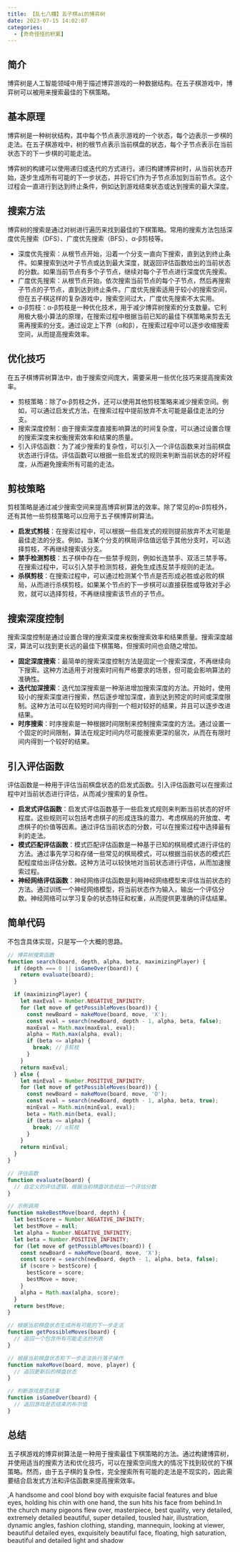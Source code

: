 ```yaml
---
title: 【乱七八糟】五子棋ai的博弈树
date: 2023-07-15 14:02:07
categories: 
  - [奇奇怪怪的积累]
---
```




## 简介

博弈树是人工智能领域中用于描述博弈游戏的一种数据结构。在五子棋游戏中，博弈树可以被用来搜索最佳的下棋策略。

## 基本原理

博弈树是一种树状结构，其中每个节点表示游戏的一个状态，每个边表示一步棋的走法。在五子棋游戏中，树的根节点表示当前棋盘的状态，每个子节点表示在当前状态下的下一步棋的可能走法。

博弈树的构建可以使用递归或迭代的方式进行。递归构建博弈树时，从当前状态开始，逐步生成所有可能的下一步状态，并将它们作为子节点添加到当前节点。这个过程会一直进行到达到终止条件，例如达到游戏结束状态或达到搜索的最大深度。

## 搜索方法

博弈树的搜索是通过对树进行遍历来找到最佳的下棋策略。常用的搜索方法包括深度优先搜索（DFS）、广度优先搜索（BFS）、α-β剪枝等。

- 深度优先搜索：从根节点开始，沿着一个分支一直向下搜索，直到达到终止条件。如果搜索到达叶子节点或达到最大深度，就返回评估函数给出的当前状态的分数。如果当前节点有多个子节点，继续对每个子节点进行深度优先搜索。
- 广度优先搜索：从根节点开始，依次搜索当前节点的每个子节点，然后再搜索子节点的子节点，直到达到终止条件。广度优先搜索适用于较小的搜索空间，但在五子棋这样的复杂游戏中，搜索空间过大，广度优先搜索不太实用。
- α-β剪枝：α-β剪枝是一种优化技术，用于减少博弈树搜索的分支数量。它利用极大极小算法的原理，在搜索过程中根据当前已知的最佳下棋策略来剪去无需再搜索的分支。通过设定上下界（α和β），在搜索过程中可以逐步收缩搜索空间，从而提高搜索效率。

## 优化技巧

在五子棋博弈树算法中，由于搜索空间庞大，需要采用一些优化技巧来提高搜索效率。

- 剪枝策略：除了α-β剪枝之外，还可以使用其他剪枝策略来减少搜索空间。例如，可以通过启发式方法，在搜索过程中提前放弃不太可能是最佳走法的分支。
- 搜索深度控制：由于搜索深度直接影响算法的时间复杂度，可以通过设置合理的搜索深度来权衡搜索效率和结果的质量。
- 引入评估函数：为了减少搜索的复杂性，可以引入一个评估函数来对当前棋盘状态进行评估。评估函数可以根据一些启发式的规则来判断当前状态的好坏程度，从而避免搜索所有可能的走法。

## 剪枝策略

剪枝策略是通过减少搜索空间来提高博弈树算法的效率。除了常见的α-β剪枝外，还有其他一些剪枝策略可以应用于五子棋博弈树算法。

- **启发式剪枝**：在搜索过程中，可以根据一些启发式的规则提前放弃不太可能是最佳走法的分支。例如，当某个分支的棋局评估值远低于其他分支时，可以选择剪枝，不再继续搜索该分支。
- **禁手检测剪枝**：五子棋中存在一些禁手规则，例如长连禁手、双活三禁手等。在搜索过程中，可以引入禁手检测剪枝，避免生成违反禁手规则的走法。
- **杀棋剪枝**：在搜索过程中，可以通过检测某个节点是否形成必胜或必败的棋局，从而进行杀棋剪枝。如果某个节点的下一步棋可以直接获胜或导致对手必败，就可以选择剪枝，不再继续搜索该节点的子节点。

## 搜索深度控制

搜索深度控制是通过设置合理的搜索深度来权衡搜索效率和结果质量。搜索深度越深，算法可以找到更长远的最佳下棋策略，但搜索时间也会随之增加。

- **固定深度搜索**：最简单的搜索深度控制方法是固定一个搜索深度，不再继续向下搜索。这种方法适用于对搜索时间有严格要求的场景，但可能会影响算法的准确性。
- **迭代加深搜索**：迭代加深搜索是一种渐进增加搜索深度的方法。开始时，使用较小的搜索深度进行搜索，然后逐步增加深度，直到达到预定的时间或深度限制。这种方法可以在较短时间内得到一个相对较好的结果，并且可以逐步改进结果。
- **时序搜索**：时序搜索是一种根据时间限制来控制搜索深度的方法。通过设置一个固定的时间限制，算法在规定时间内尽可能搜索更深的层次，从而在有限时间内得到一个较好的结果。

## 引入评估函数

评估函数是一种用于评估当前棋盘状态的启发式函数。引入评估函数可以在搜索过程中对当前状态进行评估，从而减少搜索的复杂性。

- **启发式评估函数**：启发式评估函数基于一些启发式规则来判断当前状态的好坏程度。这些规则可以包括考虑棋子的形成连珠的潜力、考虑棋局的开放度、考虑棋子的价值等因素。通过评估当前状态的分数，可以在搜索过程中选择最有利的走法。
- **模式匹配评估函数**：模式匹配评估函数是一种基于已知的棋局模式进行评估的方法。通过事先学习和存储一些常见的棋局模式，可以根据当前状态的模式匹配程度给出评估分数。这种方法可以较快地对当前状态进行评估，从而加速搜索过程。
- **神经网络评估函数**：神经网络评估函数是利用神经网络模型来评估当前状态的方法。通过训练一个神经网络模型，将当前状态作为输入，输出一个评估分数。神经网络可以学习复杂的状态特征和权重，从而提供更准确的评估结果。

## 简单代码

不包含具体实现，只是写一个大概的思路。

```js
// 博弈树搜索函数
function search(board, depth, alpha, beta, maximizingPlayer) {
  if (depth === 0 || isGameOver(board)) {
    return evaluate(board);
  }

  if (maximizingPlayer) {
    let maxEval = Number.NEGATIVE_INFINITY;
    for (let move of getPossibleMoves(board)) {
      const newBoard = makeMove(board, move, 'X');
      const eval = search(newBoard, depth - 1, alpha, beta, false);
      maxEval = Math.max(maxEval, eval);
      alpha = Math.max(alpha, eval);
      if (beta <= alpha) {
        break; // β剪枝
      }
    }
    return maxEval;
  } else {
    let minEval = Number.POSITIVE_INFINITY;
    for (let move of getPossibleMoves(board)) {
      const newBoard = makeMove(board, move, 'O');
      const eval = search(newBoard, depth - 1, alpha, beta, true);
      minEval = Math.min(minEval, eval);
      beta = Math.min(beta, eval);
      if (beta <= alpha) {
        break; // α剪枝
      }
    }
    return minEval;
  }
}

// 评估函数
function evaluate(board) {
  // 自定义的评估逻辑，根据当前棋盘状态给出一个评估分数
}

// 示例调用
function makeBestMove(board, depth) {
  let bestScore = Number.NEGATIVE_INFINITY;
  let bestMove = null;
  let alpha = Number.NEGATIVE_INFINITY;
  let beta = Number.POSITIVE_INFINITY;
  for (let move of getPossibleMoves(board)) {
    const newBoard = makeMove(board, move, 'X');
    const score = search(newBoard, depth - 1, alpha, beta, false);
    if (score > bestScore) {
      bestScore = score;
      bestMove = move;
    }
    alpha = Math.max(alpha, score);
  }
  return bestMove;
}

// 根据当前棋盘状态生成所有可能的下一步走法
function getPossibleMoves(board) {
  // 返回一个包含所有可能走法的列表
}

// 根据当前棋盘状态和下一步走法执行落子操作
function makeMove(board, move, player) {
  // 返回更新后的棋盘状态
}

// 判断游戏是否结束
function isGameOver(board) {
  // 返回游戏是否结束的布尔值
}

```

## 总结

五子棋游戏的博弈树算法是一种用于搜索最佳下棋策略的方法。通过构建博弈树，并使用适当的搜索方法和优化技巧，可以在搜索空间庞大的情况下找到较优的下棋策略。然而，由于五子棋的复杂性，完全搜索所有可能的走法是不现实的，因此需要结合启发式方法和评估函数来提高搜索效率。





,A handsome and cool blond boy with exquisite facial features and blue eyes, holding his chin with one hand, the sun hits his face from behind.In the church many pigeons flew over,
masterpiece, best quality, very detailed, extremely detailed beautiful, super detailed, tousled hair, illustration, dynamic angles, fashion clothing, standing, mannequin, looking at viewer, beautiful detailed eyes, exquisitely beautiful face, floating, high saturation, beautiful and detailed light and shadow
